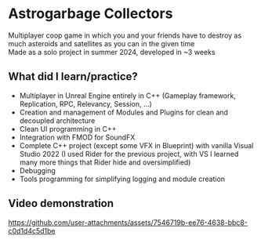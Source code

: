 # Astrogarbage Collectors

Multiplayer coop game in which you and your friends have to destroy as much asteroids and satellites as you can in the given time<br>
Made as a solo project in summer 2024, developed in ~3 weeks

## What did I learn/practice?

<ul>
<li>Multiplayer in Unreal Engine entirely in C++ (Gameplay framework, Replication, RPC, Relevancy, Session, ...)</li>
<li>Creation and management of Modules and Plugins for clean and decoupled architecture</li>
<li>Clean UI programming in C++</li>
<li>Integration with FMOD for SoundFX</li>
<li>Complete C++ project (except some VFX in Blueprint) with vanilla Visual Studio 2022 (I used Rider for the previous project, with VS I learned many more things that Rider hide and oversimplified)</li>
<li>Debugging</li>
<li>Tools programming for simplifying logging and module creation</li>
</ul>

## Video demonstration

https://github.com/user-attachments/assets/7546719b-ee76-4638-bbc8-c0d1d4c5d1be
